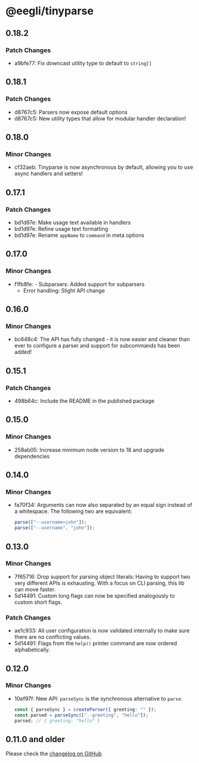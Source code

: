 # @eegli/tinyparse

## 0.18.2

### Patch Changes

- a9bfe77: Fix downcast utility type to default to `string[]`

## 0.18.1

### Patch Changes

- d8767c5: Parsers now expose default options
- d8767c5: New utility types that allow for modular handler declaration!

## 0.18.0

### Minor Changes

- cf32aeb: Tinyparse is now asynchronous by default, allowing you to use async handlers and setters!

## 0.17.1

### Patch Changes

- bd1d97e: Make usage text available in handlers
- bd1d97e: Refine usage text formatting
- bd1d97e: Rename `appName` to `command` in meta options

## 0.17.0

### Minor Changes

- f1fb8fe: - Subparsers: Added support for subparsers
  - Error handling: Slight API change

## 0.16.0

### Minor Changes

- bc648c4: The API has fully changed - it is now easier and cleaner than ever to configure a parser and support for subcommands has been added!

## 0.15.1

### Patch Changes

- 498b64c: Include the README in the published package

## 0.15.0

### Minor Changes

- 258ab05: Increase minimum node version to 18 and upgrade dependencies

## 0.14.0

### Minor Changes

- fa70f34: Arguments can now also separated by an equal sign instead of a whitespace. The following two are equivalent:

  ```ts
  parse(["--username=john"]);
  parse(["--username", "john"]);
  ```

## 0.13.0

### Minor Changes

- 7f65716: Drop support for parsing object literals: Having to support two very different APIs is exhausting. With a focus on CLI parsing, this lib can move faster.
- 5d14491: Custom long flags can now be specified analogously to custom short flags.

### Patch Changes

- ae1c933: All user configuration is now validated internally to make sure there are no conflicting values.
- 5d14491: Flags from the `help()` printer command are now ordered alphabetically.

## 0.12.0

### Minor Changes

- 10ef97f: New API: `parseSync` is the synchronous alternative to `parse`:

  ```ts
  const { parseSync } = createParser({ greeting: "" });
  const parsed = parseSync(["--greeting", "hello"]);
  parsed; // { greeting: "hello" }
  ```

## 0.11.0 and older

Please check the [changelog on GitHub](https://github.com/eegli/tinyparse/releases/tag/v0.11.0)
